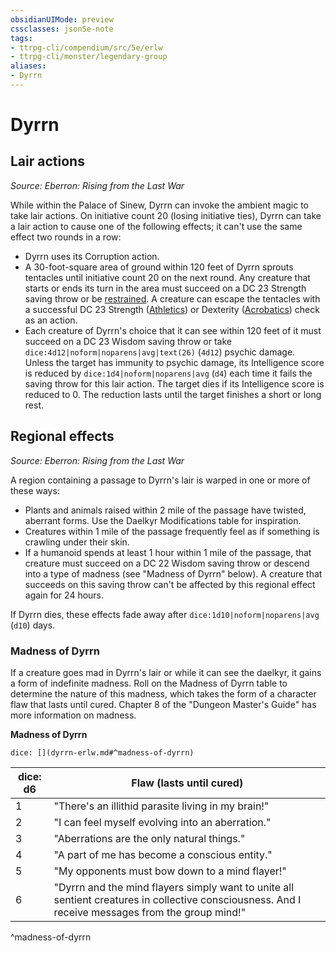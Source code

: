 ```yaml
---
obsidianUIMode: preview
cssclasses: json5e-note
tags:
- ttrpg-cli/compendium/src/5e/erlw
- ttrpg-cli/monster/legendary-group
aliases:
- Dyrrn
---
```

# Dyrrn

## Lair actions
_Source: Eberron: Rising from the Last War_

While within the Palace of Sinew, Dyrrn can invoke the ambient magic to take lair actions. On initiative count 20 (losing initiative ties), Dyrrn can take a lair action to cause one of the following effects; it can't use the same effect two rounds in a row:

- Dyrrn uses its Corruption action.  
- A 30-foot-square area of ground within 120 feet of Dyrrn sprouts tentacles until initiative count 20 on the next round. Any creature that starts or ends its turn in the area must succeed on a DC 23 Strength saving throw or be [restrained](Інструменти%20ДМ/CLI/rules/conditions.md#Restrained). A creature can escape the tentacles with a successful DC 23 Strength ([Athletics](Інструменти%20ДМ/CLI/rules/skills.md#Athletics)) or Dexterity ([Acrobatics](Інструменти%20ДМ/CLI/rules/skills.md#Acrobatics)) check as an action.  
- Each creature of Dyrrn's choice that it can see within 120 feet of it must succeed on a DC 23 Wisdom saving throw or take `dice:4d12|noform|noparens|avg|text(26)` (`4d12`) psychic damage. Unless the target has immunity to psychic damage, its Intelligence score is reduced by `dice:1d4|noform|noparens|avg` (`d4`) each time it fails the saving throw for this lair action. The target dies if its Intelligence score is reduced to 0. The reduction lasts until the target finishes a short or long rest.  

## Regional effects
_Source: Eberron: Rising from the Last War_

A region containing a passage to Dyrrn's lair is warped in one or more of these ways:

- Plants and animals raised within 2 mile of the passage have twisted, aberrant forms. Use the Daelkyr Modifications table for inspiration.  
- Creatures within 1 mile of the passage frequently feel as if something is crawling under their skin.  
- If a humanoid spends at least 1 hour within 1 mile of the passage, that creature must succeed on a DC 22 Wisdom saving throw or descend into a type of madness (see "Madness of Dyrrn" below). A creature that succeeds on this saving throw can't be affected by this regional effect again for 24 hours.  

If Dyrrn dies, these effects fade away after `dice:1d10|noform|noparens|avg` (`d10`) days.

### Madness of Dyrrn

If a creature goes mad in Dyrrn's lair or while it can see the daelkyr, it gains a form of indefinite madness. Roll on the Madness of Dyrrn table to determine the nature of this madness, which takes the form of a character flaw that lasts until cured. Chapter 8 of the "Dungeon Master's Guide" has more information on madness.

**Madness of Dyrrn**

`dice: [](dyrrn-erlw.md#^madness-of-dyrrn)`

| dice: d6 | Flaw (lasts until cured) |
|----------|--------------------------|
| 1 | "There's an illithid parasite living in my brain!" |
| 2 | "I can feel myself evolving into an aberration." |
| 3 | "Aberrations are the only natural things." |
| 4 | "A part of me has become a conscious entity." |
| 5 | "My opponents must bow down to a mind flayer!" |
| 6 | "Dyrrn and the mind flayers simply want to unite all sentient creatures in collective consciousness. And I receive messages from the group mind!" |
^madness-of-dyrrn